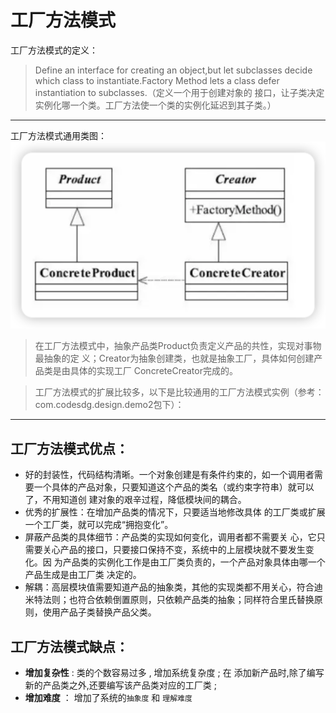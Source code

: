 # 工厂方法模式
工厂方法模式的定义：<br>
> Define an interface for creating an object,but let subclasses decide which class to instantiate.Factory Method lets a class defer instantiation to subclasses.（定义一个用于创建对象的 接口，让子类决定实例化哪一个类。工厂方法使一个类的实例化延迟到其子类。）
---
工厂方法模式通用类图：<br>
![img.png](img.png)
> 在工厂方法模式中，抽象产品类Product负责定义产品的共性，实现对事物最抽象的定 义；Creator为抽象创建类，也就是抽象工厂，具体如何创建产品类是由具体的实现工厂 ConcreteCreator完成的。

> 工厂方法模式的扩展比较多，以下是比较通用的工厂方法模式实例（参考：com.codesdg.design.demo2包下）：
---

## 工厂方法模式优点：
* 好的封装性，代码结构清晰。一个对象创建是有条件约束的，如一个调用者需 要一个具体的产品对象，只要知道这个产品的类名（或约束字符串）就可以了，不用知道创 建对象的艰辛过程，降低模块间的耦合。
* 优秀的扩展性：在增加产品类的情况下，只要适当地修改具体 的工厂类或扩展一个工厂类，就可以完成“拥抱变化”。
* 屏蔽产品类的具体细节：产品类的实现如何变化，调用者都不需要关 心，它只需要关心产品的接口，只要接口保持不变，系统中的上层模块就不要发生变化。因 为产品类的实例化工作是由工厂类负责的，一个产品对象具体由哪一个产品生成是由工厂类 决定的。
* 解耦：高层模块值需要知道产品的抽象类，其他的实现类都不用关心，符合迪米特法则；也符合依赖倒置原则，只依赖产品类的抽象；同样符合里氏替换原则，使用产品子类替换产品父类。
## 工厂方法模式缺点：
* **增加复杂性** : 类的个数容易过多 , 增加系统复杂度 ; 在 添加新产品时,除了编写新的产品类之外,还要编写该产品类对应的工厂类 ;
* **增加难度** ： 增加了系统的`抽象度` 和 `理解难度`




